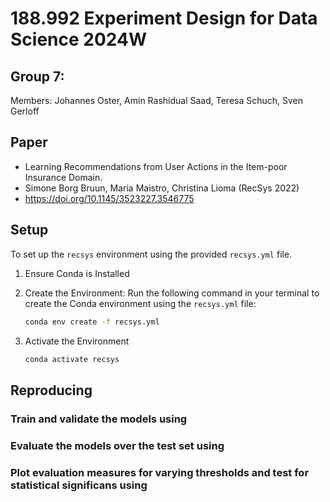 # 188.992 Experiment Design for Data Science 2024W

## Group 7: 

Members: Johannes Oster, Amin Rashidual Saad, Teresa Schuch, Sven Gerloff

## Paper

- Learning Recommendations from User Actions in the Item-poor Insurance Domain.
- Simone Borg Bruun, Maria Maistro, Christina Lioma (RecSys 2022)
- https://doi.org/10.1145/3523227.3546775

## Setup

To set up the `recsys` environment using the provided `recsys.yml` file.

1. Ensure Conda is Installed

2. Create the Environment: Run the following command in your terminal to create the Conda environment using the `recsys.yml` file:

   ```bash
   conda env create -f recsys.yml

3. Activate the Environment

   ```bash
   conda activate recsys

## Reproducing

### Train and validate the models using

### Evaluate the models over the test set using

### Plot evaluation measures for varying thresholds and test for statistical significans using
